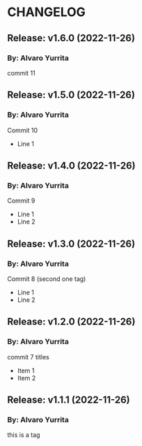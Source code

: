 # CHANGELOG

## Release: v1.6.0 (2022-11-26)
### By: Alvaro Yurrita
commit 11

## Release: v1.5.0 (2022-11-26)
### By: Alvaro Yurrita
Commit 10
* Line 1

## Release: v1.4.0 (2022-11-26)
### By: Alvaro Yurrita
Commit 9
* Line 1
* Line 2

## Release: v1.3.0 (2022-11-26)
### By: Alvaro Yurrita
Commit 8 (second one tag)
* Line 1
* Line 2

## Release: v1.2.0 (2022-11-26)
### By: Alvaro Yurrita
commit 7 titles
* Item 1
* Item 2

## Release: v1.1.1 (2022-11-26)
### By: Alvaro Yurrita
this is a tag
